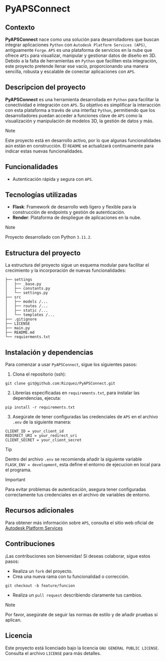 # PyAPSConnect

## Contexto
__PyAPSConnect__ nace como una solución para desarrolladores que buscan integrar aplicaciones `Python` con `Autodesk Platform Services (APS)`, antiguamente `Forge`.
`APS` es una plataforma de servicios en la nube que ofrece `APIs` para visualizar, manipular y gestionar datos de diseño en 3D. 
Debido a la falta de herramientas en `Python` que faciliten esta integración, este proyecto pretende llenar ese vacío, proporcionando una manera sencilla, robusta y escalable de conectar aplicaciones con `APS`.

## Descripcion del proyecto
__PyAPSConnect__ es una herramienta desarrollada en `Python` para facilitar la conectividad e integración con `APS`. Su objetivo es simplificar la interacción con esta plataforma a través de una interfaz `Python`, permitiendo que los desarrolladores puedan acceder a funciones clave de `APS` como la visualización y manipulación de modelos 3D, la gestión de datos y más. 

> [!NOTE]
> Este proyecto está en desarrollo activo, por lo que algunas funcionalidades aún están en construcción. El `README` se actualizará continuamente para indicar estas nuevas funcionalidades.

## Funcionalidades
- Autenticación rápida y segura con `APS`.
<!-- Estas funcionalidades están planificadas:
- Conexión simplificada a las APIs de `APS`, permitiendo integrarse sin fricciones en otros proyectos de `Python`.
- Configuración flexible para una integración modular y fácil de personalizar.
- Funciones de manipulación y visualización de modelos 3D alojados en la nube.
- Opciones avanzadas para gestionar y almacenar datos de diseño y simulación.
- Soporte para tareas específicas en proyectos de ingeniería, arquitectura y manufactura.
-->

## Tecnologías utilizadas
- __Flask__: Framework de desarrollo web ligero y flexible para la construcción de endpoints y gestión de autenticación.
- __Render__: Plataforma de despliegue de aplicaciones en la nube.

> [!NOTE]
> Proyecto desarrollado con Python `3.11.2`.

## Estructura del proyecto
La estructura del proyecto sigue un esquema modular para facilitar el crecimiento y la incorporación de nuevas funcionalidades:
```
├── settings
│   ├── _base.py 
│   ├── constants.py 
│   └── settings.py 
├── src
│   ├── models /...
│   ├── routes /...
│   ├── static /...
│   └── templates /...
├── .gitignore
├── LICENSE
├── main.py
├── README.md
└── requierments.txt
```

## Instalación y dependencias
Para comenzar a usar `PyAPSConnect`, sigue los siguientes pasos:

1. Clona el repositorio (ssh):
```
git clone git@github.com:Rizquez/PyAPSConnect.git
```

2. Librerías especificadas en `requirements.txt`, para instalar las dependencias, ejecuta:
```
pip install -r requirements.txt
```

3. Asegúrate de tener configuradas las credenciales de `APS` en el archivo `.env` de la siguiente manera:
```
CLIENT_ID = your_client_id
REDIRECT_URI = your_redirect_uri
CLIENT_SECRET = your_client_secret
```

> [!TIP]
> Dentro del archivo `.env` se recomienda añadir la siguiente variable `FLASK_ENV = development`, esta define el entorno de ejecucion en local para el programa.

> [!IMPORTANT]
> Para evitar problemas de autenticación, asegura tener configuradas correctamente tus credenciales en el archivo de variables de entorno.

## Recursos adicionales
Para obtener más información sobre `APS`, consulta el sitio web oficial de [Autodesk Platform Services](https://aps.autodesk.com/developer/documentation)

## Contribuciones
¡Las contribuciones son bienvenidas! Si deseas colaborar, sigue estos pasos:
- Realiza un `fork` del proyecto.
- Crea una nueva rama con tu funcionalidad o corrección.
```
git checkout -b feature/funcion
```
- Realiza un `pull request` describiendo claramente tus cambios.

> [!NOTE]
> Por favor, asegúrate de seguir las normas de estilo y de añadir pruebas si aplican.

## Licencia
Este proyecto está licenciado bajo la licencia `GNU GENERAL PUBLIC LICENSE`. Consulta el archivo `LICENSE` para más detalles.

